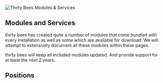 
![Thirty Bees Modules & Services]({{baseurl}}/thirtybees/images/merchants-guide/modules-services.jpg  "Thirty Bees Modules & Services")

## Modules and Services
thirty bees has created quite a number of modules that come bundled with every installation as well as some which are available for download. We will attempt to extensively document all these modules within these pages.

thirty bees will keep all included modules updated. And provide support  for at least the next 2 years.

## Positions
